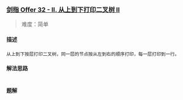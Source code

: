 ### [剑指 Offer 32 - II. 从上到下打印二叉树 II](https://leetcode.cn/problems/cong-shang-dao-xia-da-yin-er-cha-shu-ii-lcof/?plan=lcof&plan_progress=zuo0mji)

> 难度：简单

#### 描述
```
从上到下按层打印二叉树，同一层的节点按从左到右的顺序打印，每一层打印到一行。
```

#### 解法思路
```

```

#### 题解

```JavaScript

```